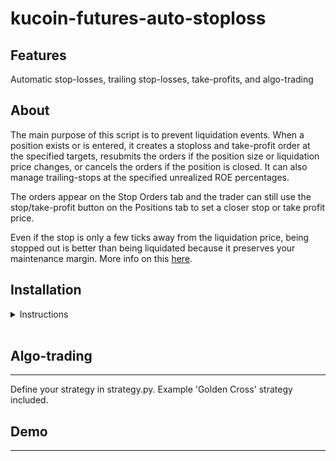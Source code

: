 # kucoin-futures-auto-stoploss

## Features

Automatic stop-losses, trailing stop-losses, take-profits, and algo-trading

## About

The main purpose of this script is to prevent liquidation events. When a position exists or is entered, it creates a stoploss and take-profit order at the specified targets, resubmits the orders if the position size or liquidation price changes, or cancels the orders if the position is closed. It can also manage trailing-stops at the specified unrealized ROE percentages.

The orders appear on the Stop Orders tab and the trader can still use the stop/take-profit button on the Positions tab to set a closer stop or take profit price.

Even if the stop is only a few ticks away from the liquidation price, being stopped out is better than being liquidated because it preserves your maintenance margin. More info on this [here](https://medium.com/@Austerity_Sucks/why-you-should-never-use-your-liquidation-price-as-a-stop-loss-on-bitcoin-futures-30655f280ddd).

## Installation

<details>
<summary>Instructions
</summary>

1. Clone the repository:

        git clone https://github.com/duplonicus/kucoin-futures-auto-stoploss.git
2. Install [Python 3.10](https://www.python.org/downloads/release/python-3100/) or setup new virtual environment for 3.10.

3. Install the requirements from a terminal in the repository with pip.

        pip install -r requirements.txt

4. Install [SurrealDB](https://surrealdb.com/) and set respective options in stoploss.py to True to enable trade logging and algo-trading.

5. Create secret.ini in the root of the repository and add your Kucoin API connection info.

        # Example secret.ini file
        [api]
        key =
        secret =
        passphrase =

</details>

</br>

## Algo-trading

___

Define your strategy in strategy.py. Example 'Golden Cross' strategy included.

## Demo

___
